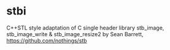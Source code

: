 # stbi
C++STL style adaptation of  C single header library stb_image, stb_image_write &amp; stb_image_resize2 by Sean Barrett, https://github.com/nothings/stb
